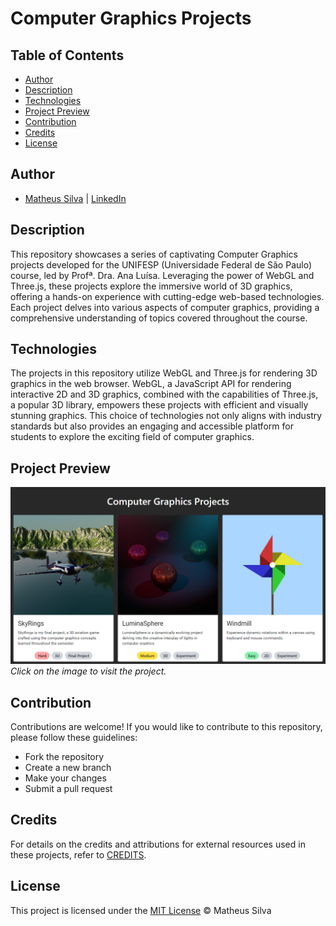 # Computer Graphics Projects

## Table of Contents
- [Author](#author)
- [Description](#description)
- [Technologies](#technologies)
- [Project Preview](#project-preview)
- [Contribution](#contribution)
- [Credits](#credits)
- [License](#license)

## Author
- [Matheus Silva](https://www.github.com/coding-math) | [LinkedIn](https://www.linkedin.com/in/matheussmsilva/)

## Description
This repository showcases a series of captivating Computer Graphics projects developed for the UNIFESP (Universidade Federal de São Paulo) course, led by Profª. Dra. Ana Luísa. Leveraging the power of WebGL and Three.js, these projects explore the immersive world of 3D graphics, offering a hands-on experience with cutting-edge web-based technologies. Each project delves into various aspects of computer graphics, providing a comprehensive understanding of topics covered throughout the course.

## Technologies
The projects in this repository utilize WebGL and Three.js for rendering 3D graphics in the web browser. WebGL, a JavaScript API for rendering interactive 2D and 3D graphics, combined with the capabilities of Three.js, a popular 3D library, empowers these projects with efficient and visually stunning graphics. This choice of technologies not only aligns with industry standards but also provides an engaging and accessible platform for students to explore the exciting field of computer graphics.

## Project Preview
[![Project Preview](src/assets/images/preview.png)](https://computer-graphics-projects.vercel.app/)
*Click on the image to visit the project.*

## Contribution
Contributions are welcome! If you would like to contribute to this repository, please follow these guidelines:
- Fork the repository
- Create a new branch
- Make your changes
- Submit a pull request

## Credits
For details on the credits and attributions for external resources used in these projects, refer to [CREDITS](CREDITS.md).

## License
This project is licensed under the [MIT License](LICENSE) &copy; Matheus Silva

